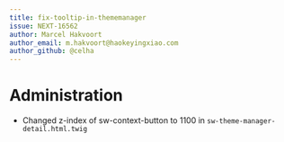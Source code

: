 ```yaml
---
title: fix-tooltip-in-thememanager
issue: NEXT-16562
author: Marcel Hakvoort
author_email: m.hakvoort@haokeyingxiao.com
author_github: @celha
---
```

# Administration
* Changed z-index of sw-context-button to 1100 in `sw-theme-manager-detail.html.twig`
